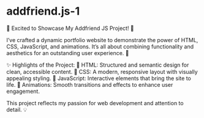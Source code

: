 # addfriend.js-1

🌟 Excited to Showcase My Addfriend JS Project! 🌟

I’ve crafted a dynamic portfolio website to demonstrate the power of HTML, CSS, JavaScript, and animations. It’s all about combining functionality and aesthetics for an outstanding user experience. 🚀

✨ Highlights of the Project:
🔹 HTML: Structured and semantic design for clean, accessible content.
🔹 CSS: A modern, responsive layout with visually appealing styling.
🔹 JavaScript: Interactive elements that bring the site to life.
🔹 Animations: Smooth transitions and effects to enhance user engagement.

This project reflects my passion for web development and attention to detail. 💡
